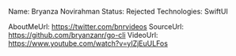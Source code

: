 Name: Bryanza Novirahman
Status: Rejected
Technologies: SwiftUI

AboutMeUrl: https://twitter.com/bnrvideos
SourceUrl: https://github.com/bryanzanr/go-cli
VideoUrl: https://www.youtube.com/watch?v=yIZjEuULFos

<!---
EXAMPLE
Name: John Appleseed
Status: Submitted <or> Winner <or> Distinguished <or> Rejected
Technologies: SwiftUI, RealityKit, CoreGraphic

AboutMeUrl: https://linkedin.com/in/johnappleseed
SourceUrl: https://github.com/johnappleseed/wwdc2025
VideoUrl: https://youtu.be/ABCDE123456
-->
